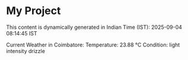 # My Project

This content is dynamically generated in Indian Time (IST): 2025-09-04 08:14:45 IST


Current Weather in Coimbatore:
Temperature: 23.88 °C
Condition: light intensity drizzle
